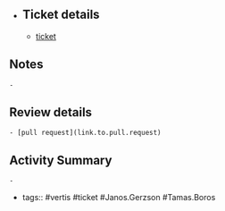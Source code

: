 - ## Ticket details
	- [ticket](https://gitlab.vertis.com:8443/vertis/mv2/-/issues/6689)
## Notes
	-
## Review details
	- [pull request](link.to.pull.request)
## Activity Summary
	-
- tags:: #vertis #ticket #Janos.Gerzson #Tamas.Boros